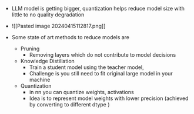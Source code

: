 
- LLM model is getting bigger, quantization helps reduce model size with little to no quality degradation
- ![[Pasted image 20240415112817.png]]

- Some state of art methods to reduce models are 
	- Pruning
		- Removing layers which do not contribute to model decisions
	- Knowledge Distillation
		- Train a student model using the teacher model, 
		- Challenge is you still need to fit original large model in your machine
	- Quantization
		- in nn you can quantize weights, activations
		- Idea is to represent model weights with lower precision (achieved by converting to different dtype )